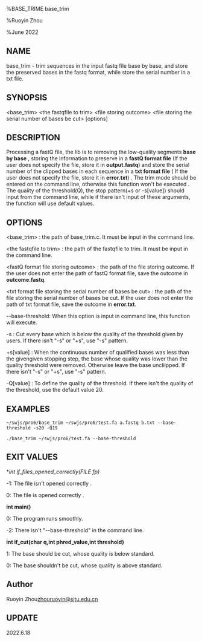 %BASE_TRIME base_trim

%Ruoyin Zhou

%June 2022

## NAME

base_trim  -  trim sequences in the input fastq file base by base, and store the preserved bases in the fastq format, while store the serial number in a txt file.

## SYNOPSIS

<base_trim>  \<the fastqfile to trim>  \<file storing outcome>  \<file storing the serial number of bases be cut>  [options]

## DESCRIPTION

Processing a fastQ file, the lib is to removing the low-quality segments **base by base** , storing the information to preserve  in a **fastQ format file** (If the user does not specify the file, store it in **output.fastq**) and store the serial number of the clipped bases in each sequence in a **txt format file** ( If the user does not specify the file, store it in **error.txt**) . The trim mode should be entered on the command line, otherwise this function  won't be executed . The quality of the threshold(Q), the stop pattern(+s or -s[value]) should input from the command line, while if there isn't input of these arguments, the function will use  default values.

## OPTIONS

\<base_trim> :   the path of base_trim.c. It must be input in the command line.

\<the fastqfile to trim> :   the path of the fastqfile to trim. It must be input in the command line.

 \<fastQ format  file storing outcome> :   the path of the file storing outcome.  If the user does not enter the path of fastQ format  file, save the outcome in **outcome.fastq**.

\<txt format file storing the serial number of bases be cut>  :    the path of the file storing the serial number of bases be cut. If the user does not enter the path of txt format file, save the outcome in **error.txt**.

--base-threshold:  When this option is input in command line, this function will execute.

-s  :    Cut every base which is below the quality of the threshold given by users. If there isn't "-s" or "+s", use "-s" pattern. 

+s[value]  :   When the continuous number of qualified bases was less than the givengiven stopping step, the base whose quality was lower than the quality threshold were removed. Otherwise leave the base unclilpped. If there isn't "-s" or "+s", use "-s" pattern. 

-Q[value] :   To define the quality of the threshold. If there isn't  the quality of the threshold, use the default value 20.

## EXAMPLES

```
~/swjs/pro6/base_trim ~/swjs/pro6/test.fa a.fastq b.txt --base-threshold -s20 -Q19
```

```
./base_trim ~/swjs/pro6/test.fa --base-threshold
```

## EXIT VALUES

**int if_files_opened_correctly(FILE *fp)**

-1:  The file isn't opened correctly .

0:   The file is opened correctly .

**int main()**

0:   The program runs smoothly.

-2:   There isn't "--base-threshold" in the command line.

**int if_cut(char q,int phred_value,int threshold)**

1:  The base should be cut, whose quality is below standard.

0:  The base shouldn't be cut, whose quality is above standard.



## Author

Ruoyin Zhou<zhouruoyin@sjtu.edu.cn>

## UPDATE

2022.6.18

